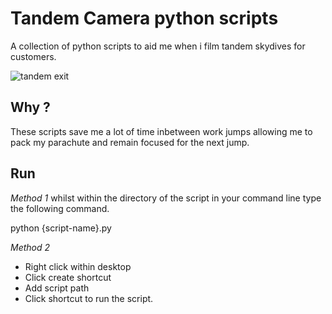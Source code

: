 # Tandem Camera python scripts

A collection of python scripts to aid me when i film tandem skydives for customers.

![tandem exit](./images/G0017303.jpg)

## Why ?
These scripts save me a lot of time inbetween work jumps allowing me to pack my parachute and remain focused for the next jump.

## Run 

*Method 1*
whilst within the directory of the script in your command line type the following command.

python {script-name}.py

*Method 2*
* Right click within desktop
* Click create shortcut
* Add script path
* Click shortcut to run the script.




